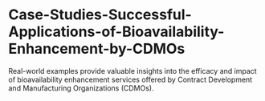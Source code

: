 # Case-Studies-Successful-Applications-of-Bioavailability-Enhancement-by-CDMOs
Real-world examples provide valuable insights into the efficacy and impact of bioavailability enhancement services offered by Contract Development and Manufacturing Organizations (CDMOs). 
